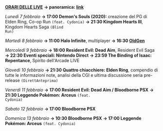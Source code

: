 <b><u>ORARI DELLE LIVE</u></b>
<b>→ panoramica: <a href="https://trello.com/b/iKwdSGf3/sabaku">link</a></b>

<i>Lunedì 7 febbraio</i>
<b>→ 17:00 Demon's Souls (2020):</b> creazione del PG di Elden Ring, Co-op Run <code>(feat. Cydonia)</code>
<b>→ 21:30 Kingdom Hearts III</b>, Kingdom Hearts Saga <code>(Blind Run)</code>

<i>Martedì 8 febbraio </i>
<b>→ 11:00 Halo Infinite</b>, multiplayer
<b>→ 16:30 <a href="https://www.twitch.tv/oldgenproject">OldGen</a></b>

<i>Mercoledì 9 febbraio</i>
<b>→ 18:00 Resident Evil: Dead Aim</b>, Resident Evil Saga
<b>→ 22:30 Eventi speciali: Nintendo Direct</b>
<b>→ 23:59 The Binding of Isaac: Repentance</b>, Spirito dell'Arcade LIVE

<i>Giovedì 10 febbraio</i>
<b>→ 21:30 Quattro chiacchiere: Elden Ring</b>, compendio di tutte le informazioni note, analisi della CGI e ultima discussione seria pre-release <code>(DirettAnteprima)</code>

<i>Venerdì 11 febbraio</i>
<b>→ 17:00 Resident Evil: Dead Aim / Bloodborne PSX</b>
<b>→ 21:30 Leggende Pokémon: Arceus</b> <code>(feat. Cydonia)</code>

<i>Sabato 12 febbraio</i>
<b>→ 17:00 Bloodborne PSX</b>

<i>Domenica 13 febbraio</i>
<b>→ 10:30 Bloodborne PSX</b>
<b>→ 17:00 Leggende Pokémon: Arceus</b> <code>(feat. Cydonia)</code>
